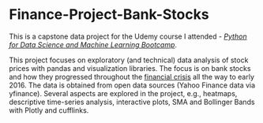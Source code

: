# Finance-Project-Bank-Stocks

This is a capstone data project for the Udemy course I attended - [*Python for Data Science and Machine Learning Bootcamp*](https://www.udemy.com/course/python-for-data-science-and-machine-learning-bootcamp/?utm_source=adwords&utm_medium=udemyads&utm_campaign=Python_v.PROF_la.EN_cc.ROWMTA-B_ti.7380&utm_content=deal4584&utm_term=_._ag_80869582031_._ad_533999956687_._kw__._de_c_._dm__._pl__._ti_dsa-774930046209_._li_1010700_._pd__._&matchtype=&gad_source=1&gclid=CjwKCAiAu9yqBhBmEiwAHTx5pxSwxNBq2_WY4jntQHplF_e6zMCn_fcyw0tFa6fCV5X_yMd_ZLpSqRoCw7oQAvD_BwE).

This project focuses on exploratory (and technical) data analysis of stock prices with pandas and visualization libraries. 
The focus is on bank stocks and how they progressed throughout the [financial crisis](https://en.wikipedia.org/wiki/Financial_crisis_of_2007%E2%80%9308) all the way to early 2016. The data is obtained from open data sources (Yahoo Finance data via yfinance).
Several aspects are explored in the project, e.g., heatmaps, descriptive time-series analysis, interactive plots, SMA and Bollinger Bands with Plotly and cufflinks.
